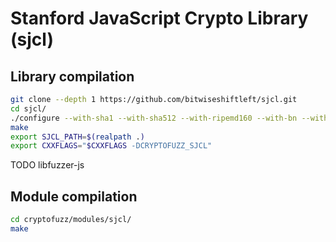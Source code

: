 # Stanford JavaScript Crypto Library (sjcl)

## Library compilation

```sh
git clone --depth 1 https://github.com/bitwiseshiftleft/sjcl.git
cd sjcl/
./configure --with-sha1 --with-sha512 --with-ripemd160 --with-bn --with-scrypt --with-ecc
make
export SJCL_PATH=$(realpath .)
export CXXFLAGS="$CXXFLAGS -DCRYPTOFUZZ_SJCL"
```

TODO libfuzzer-js

## Module compilation

```sh
cd cryptofuzz/modules/sjcl/
make
```

